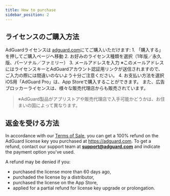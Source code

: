```yaml
---
title: How to purchase
sidebar_position: 2
---
```


## ライセンスのご購入方法

AdGuardライセンスは [adguard.com](https://adguard.com/license.html)にてご購入いただけます: 1. 「購入する」を押してご購入ページへ移動 2. お好みのライセンス種類を選択（1年版／永久版、パーソナル／ファミリー） 3. メールアドレスを入力 ※このメールアドレスにはライセンスキーとAdGuardアカウント認証用リンクが送信されますので、ご入力の際には間違いのないよう十分ご注意ください。 4. お支払い方法を選択 iOS用「AdGuard Pro」は、App Storeで購入することができます。 また、広告ブロッカーライセンスは、様々な販売代理店からも販売されています。

> ※AdGuard製品がアプリストアや販売代理店で入手可能かどうかは、お住まいの国によって異なります。

## 返金を受ける方法

In accordance with our [Terms of Sale](https://adguard.com/terms-of-sale.html), you can get a 100% refund on the AdGuard license key you purchased at https://adguard.com. To get a refund, contact our support team at **support@adguard.com** and indicate the payment option you've used.

A refund may be denied if you:
* purchased the license more than 60 days ago,
* purchaded the license by a distributor,
* purchased the license on the App Store,
* applied for a partial refund for license key upgrade or prolongation.
